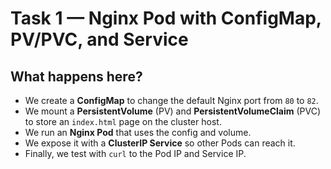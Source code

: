 # Task 1 — Nginx Pod with ConfigMap, PV/PVC, and Service

## What happens here?
- We create a **ConfigMap** to change the default Nginx port from `80` to `82`.
- We mount a **PersistentVolume** (PV) and **PersistentVolumeClaim** (PVC) to store an `index.html` page on the cluster host.
- We run an **Nginx Pod** that uses the config and volume.
- We expose it with a **ClusterIP Service** so other Pods can reach it.
- Finally, we test with `curl` to the Pod IP and Service IP.

